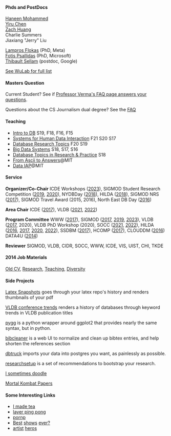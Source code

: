 #### Phds and PostDocs

[Haneen Mohammed](http://haneensa.github.io/)   
[Yiru Chen](https://ireneruru.github.io/)    
[Zach Huang](http://www.columbia.edu/~zh2408/)   
Charlie Summers   
Jiaxiang "Jerry" Liu  


[Lampros Flokas](https://dblp.uni-trier.de/pid/185/0725.html)  (PhD, Meta)     
[Fotis Psallidas](http://www.cs.columbia.edu/~fotis/) (PhD, Microsoft)       
[Thibault Sellam](http://sellam.me) (postdoc, Google)


[See WuLab for full list](https://cudbg.github.io/lab/)

#### Masters Question

Current Student?  See if [Professor Verma's FAQ page answers your questions](http://www.cs.columbia.edu/~verma/advising.html).

Questions about the CS Journalism dual degree?  See the [FAQ](./dualdegree.html)

<!--
#### Applying To the Lab

* [PhDs + Postdocs](./apply.html), 
* [Interns + Undergrads + Masters](https://ewuuu.wufoo.com/forms/z1mh8vwi1q2p3tp/)
-->



#### Teaching

* [Intro to DB](http://w4111.github.io) S19, F18, F16, F15
* [Systems for Human Data Interaction](https://columbiaviz.github.io/) F21 S20 S17
* [Database Research Topics](https://w6113.github.io) F20 S19
* [Big Data Systems](http://w4121.github.io/) S18, S17, S16
* [Database Topics in Research & Practice](https://columbiadb.github.io/index) S18
* [From Ascii to Answers](http://db.csail.mit.edu/6.885/)@MIT 
* [Data IAP](https://dataiap.github.io)@MIT

#### Service

**Organizer/Co-Chair**  ICDE Workshops ([2023](https://icde2023.ics.uci.edu/organizing-committee/)),
SIGMOD Student Research Competition ([2019](https://sigmod2019.org/), [2020](http://sigmod2020.org/sigmod_student_research_competition.shtml)),
NYDBDay ([2018](https://nydbday.github.io)),
HILDA ([2018](http://hilda.io/2018/)),
SIGMOD NRS ([2017](http://sigmod2017.org/new-researcher-symposium/)),
SIGMOD Travel Award (2015, 2016),
North East DB Day ([2016](http://mitdbg.github.io/nedbday/2016))   

**Area Chair**   ICDE ([2017](http://icde2017.sdsc.edu/)), VLDB ([2021](https://vldb.org/2021/), [2022](https://vldb.org/2022/))  

**Program Committee**   WWW ([2017](http://www.www2017.com.au/)),
 SIGMOD ([2017](http://sigmod2017.org/), [2019](https://sigmod2019.org), [2023](https://2023.sigmod.org/)),
 VLDB ([2017](http://www.vldb.org/2017/), 2020),
 VLDB PhD Workshop (2020),
 SOCC ([2021](http://acmsocc.org/2021/program-committee.html), [2022](http://acmsocc.org/2022/program-committee.html)),
 HILDA ([2016](http://hilda.io/2016/), [2017](http://hilda.io/2017/), [2020](http://hilda.io/2020), [2022](http://hilda.io/2022)),
 SSDBM ([2017](http://ssdbm2017.eecs.northwestern.edu/)),
 HCOMP ([2017](http://www.humancomputation.com/2017/)),
 CLOUDDM ([2016](https://www.computer.org/csdl/proceedings/icdew/2016/2109/00/07495607.pdf))
 DATA4U ([2014](https://sites.google.com/site/data4u2014/))   
 
**Reviewer**   SIGMOD, VLDB, CIDR, SOCC, WWW, ICDE, VIS, UIST, CHI, TKDE

#### 2014 Job Materials

[Old CV](./files/job/cv-old.pdf), [Research](./files/job/research.pdf), [Teaching](./files/job/teaching.pdf), [Diversity](./files/job/diversity.pdf) 


#### Side Projects

[Latex Snapshots](http://www.github.com/sirrice/latexsnapshots) goes through your latex repo's history and renders thumbnails of your pdf   

[VLDB conference trends](http://eugenewu.net/vldbtrends/vldb2012.html) renders a history of databases through keyword trends in VLDB publication titles   

[pygg](http://www.github.com/sirrice/pygg) is a python wrapper around ggplot2 that provides nearly the same syntax, but in python.   

[bibcleaner](https://github.com/sirrice/bibcleaner) is a web UI to normalize and clean up bibtex entries, and help shorten the references section

[dbtruck](https://github.com/sirrice/dbtruck) imports your data into postgres you want, as painlessly as possible.

[researchsetup](http://researchsetup.github.io) is a set of recommendations to bootstrap your research.

[I sometimes doodle](./gallery.html)

[Mortal Kombat Papers](./ninjas.html)

#### Some Interesting Links

* [I made tea](http://www.telescopictext.com/)
* [layer ping pong](http://eugenewu.net/layerpp.html)
* [pornp](http://www.pantsornopants.com)
* [Be](http://en.wikipedia.org/wiki/Adventure_Time)[st](https://en.m.wikipedia.org/wiki/Archer_(TV_series))
  [shows](http://www.adultswim.com/videos/rick-and-morty/pilot/)
  [ever?](http://en.wikipedia.org/wiki/Teen_Titans_(TV_series))
* [ar](http://juliakuo.com/my-work/concert-posters/)[ti](http://helllllen.org/)[st](http://magicalgametime.com)
  [h](http://www.tomgauld.com/)[e](http://themonsterproject.org/)[ro](http://www.danmccarthy.org/)[s](http://sunbakerey.tumblr.com/)


